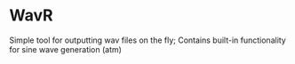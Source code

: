 # WavR
Simple tool for outputting wav files on the fly;
Contains built-in functionality for sine wave generation (atm)
